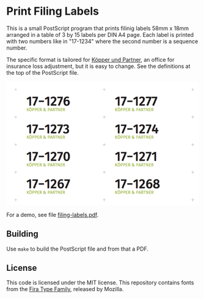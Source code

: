 
# Print Filing Labels

This is a small PostScript program that prints filinig labels 58mm x
18mm arranged in a table of 3 by 15 labels per DIN A4 page. Each label
is printed with two numbers like in "17-1234" where the second number
is a sequence number.

The specific format is tailored for [Köpper und
Partner](https://www.schaden-manager.de), an office for insurance loss
adjustment, but it is easy to change. See the definitions at the top of
the PostScript file.

![](labels.png)

For a demo, see file [filing-labels.pdf](filing-labels.pdf).

## Building

Use `make` to build the PostScript file and from that a PDF.

## License

This code is licensed under the MIT license. This repository contains
fonts from the [Fira Type Family](https://github.com/mozilla/Fira),
released by Mozilla.






